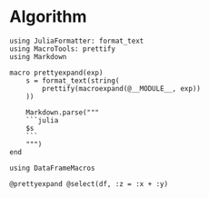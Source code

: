 # Algorithm

```@example 1
using JuliaFormatter: format_text
using MacroTools: prettify
using Markdown

macro prettyexpand(exp)
    s = format_text(string(
        prettify(macroexpand(@__MODULE__, exp))
    ))

    Markdown.parse("""
    ```julia
    $s
    ```
    """)
end
```

```@example 1
using DataFrameMacros

@prettyexpand @select(df, :z = :x + :y)
```